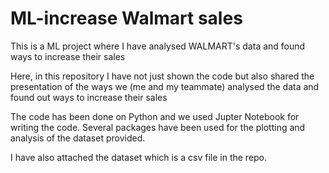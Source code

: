 # ML-increase Walmart sales
This is a ML project where I have analysed WALMART's data and found ways to increase their sales

Here, in this repository I have not just shown the code but also shared the presentation of the ways we (me and my teammate) analysed the data and found out ways to increase their sales

The code has been done on Python and we used Jupter Notebook for writing the code.
Several packages have been used for the plotting and analysis of the dataset provided.

I have also attached the dataset which is a csv file in the repo.
